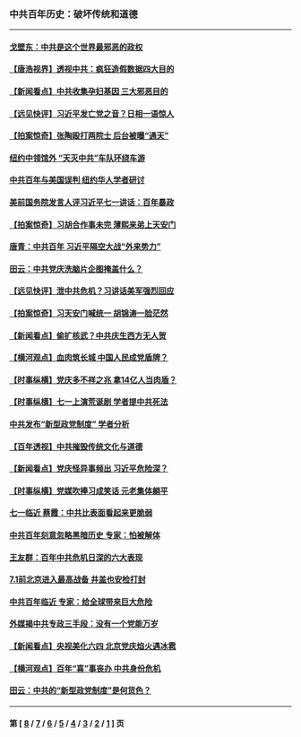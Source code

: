 ### 中共百年历史：破坏传统和道德
---
#### [戈壁东：中共是这个世界最邪恶的政权](../../pages/nf1176114/n13085641.md?08300430) 
#### [【唐浩视界】透视中共：疯狂造假数据四大目的](../../pages/nf1176114/n13080590.md?08300430) 
#### [【新闻看点】中共收集孕妇基因 三大邪恶目的](../../pages/nf1176114/n13077182.md?08300430) 
#### [【远见快评】习近平发亡党之音？日相一语惊人](../../pages/nf1176114/n13074809.md?08300430) 
#### [【拍案惊奇】张陶殴打两院士 后台被曝“通天”](../../pages/nf1176114/n13070496.md?08300430) 
#### [纽约中领馆外 “天灭中共”车队环绕车游](../../pages/nf1176114/n13070693.md?08300430) 
#### [中共百年与美国误判 纽约华人学者研讨](../../pages/nf1176114/n13067969.md?08300430) 
#### [美前国务院发言人评习近平七一讲话：百年暴政](../../pages/nf1176114/n13066986.md?08300430) 
#### [【拍案惊奇】习胡合作事未完 薄熙来弟上天安门](../../pages/nf1176114/n13065867.md?08300430) 
#### [唐青：中共百年 习近平隔空大战“外来势力”](../../pages/nf1176114/n13065976.md?08300430) 
#### [田云：中共党庆洗脑片企图掩盖什么？](../../pages/nf1176114/n13064395.md?08300430) 
#### [【远见快评】泄中共危机？习讲话美军强烈回应](../../pages/nf1176114/n13064269.md?08300430) 
#### [【拍案惊奇】习天安门喊统一 胡锦涛一脸茫然](../../pages/nf1176114/n13063233.md?08300430) 
#### [【新闻看点】偷扩核武？中共庆生西方无人贺](../../pages/nf1176114/n13061263.md?08300430) 
#### [【横河观点】血肉筑长城 中国人民成党盾牌？](../../pages/nf1176114/n13061779.md?08300430) 
#### [【时事纵横】党庆多不祥之兆 拿14亿人当肉盾？](../../pages/nf1176114/n13061709.md?08300430) 
#### [【时事纵横】七一上演荒诞剧 学者提中共死法](../../pages/nf1176114/n13058990.md?08300430) 
#### [中共发布“新型政党制度” 学者分析](../../pages/nf1176114/n13056354.md?08300430) 
#### [【百年透视】中共摧毁传统文化与道德](../../pages/nf1176114/n13057253.md?08300430) 
#### [【新闻看点】党庆怪异事频出 习近平危险深？](../../pages/nf1176114/n13056781.md?08300430) 
#### [【时事纵横】党媒吹捧习成笑话 元老集体躺平](../../pages/nf1176114/n13056792.md?08300430) 
#### [七一临近 蔡霞：中共比表面看起来更脆弱](../../pages/nf1176114/n13056418.md?08300430) 
#### [中共百年刻意忽略黑暗历史 专家：怕被解体](../../pages/nf1176114/n13056056.md?08300430) 
#### [王友群：百年中共危机日深的六大表现](../../pages/nf1176114/n13054263.md?08300430) 
#### [7.1前北京进入最高战备 井盖也安检打封](../../pages/nf1176114/n13053641.md?08300430) 
#### [中共百年临近 专家：给全球带来巨大危险](../../pages/nf1176114/n13053663.md?08300430) 
#### [外媒揭中共专政三手段：没有一个党能万岁](../../pages/nf1176114/n13049352.md?08300430) 
#### [【新闻看点】央视美化六四 北京党庆焰火遇冰雹](../../pages/nf1176114/n13048310.md?08300430) 
#### [【横河观点】百年“喜”事丧办 中共身份危机](../../pages/nf1176114/n13049869.md?08300430) 
#### [田云：中共的“新型政党制度”是何货色？](../../pages/nf1176114/n13049010.md?08300430) 

---
#### 第 [ [8](./8.md?08300430) / [7](./7.md?08300430) / [6](./6.md?08300430) / [5](./5.md?08300430) / [4](./4.md?08300430) / [3](./3.md?08300430) / [2](./2.md?08300430) / [1](./1.md?08300430) ] 页
